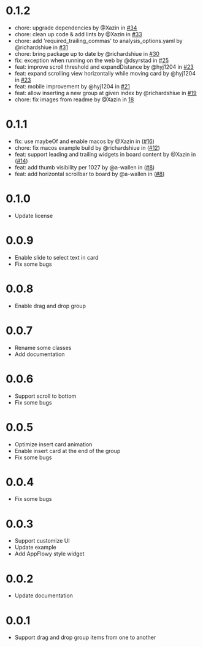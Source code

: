 # 0.1.2

- chore: upgrade dependencies by @Xazin in [#34](https://github.com/AppFlowy-IO/appflowy-board/pull/34)
- chore: clean up code & add lints by @Xazin in [#33](https://github.com/AppFlowy-IO/appflowy-board/pull/33)
- chore: add 'required_trailing_commas' to analysis_options.yaml by @richardshiue in [#31](https://github.com/AppFlowy-IO/appflowy-board/pull/31)
- chore: bring package up to date by @richardshiue in [#30](https://github.com/AppFlowy-IO/appflowy-board/pull/30)
- fix: exception when running on the web by @dsyrstad in [#25](https://github.com/AppFlowy-IO/appflowy-board/pull/25)
- feat: improve scroll threshold and expandDistance by @hyj1204 in [#23](https://github.com/AppFlowy-IO/appflowy-board/pull/23)
- feat: expand scrolling view horizontally while moving card by @hyj1204 in [#23](https://github.com/AppFlowy-IO/appflowy-board/pull/23)
- feat: mobile improvement by @hyj1204 in [#21](https://github.com/AppFlowy-IO/appflowy-board/pull/21)
- feat: allow inserting a new group at given index by @richardshiue in [#19](https://github.com/AppFlowy-IO/appflowy-board/pull/19)
- chore: fix images from readme by @Xazin in [18](https://github.com/AppFlowy-IO/appflowy-board/pull/18)

# 0.1.1

- fix: use maybeOf and enable macos by @Xazin in ([#16](https://github.com/AppFlowy-IO/appflowy-board/pull/16))
- chore: fix macos example build by @richardshiue in ([#12](https://github.com/AppFlowy-IO/appflowy-board/pull/12))
- feat: support leading and trailing widgets in board content by @Xazin in ([#14](https://github.com/AppFlowy-IO/appflowy-board/pull/14))
- feat: add thumb visibility per 1027 by @a-wallen in ([#8](https://github.com/AppFlowy-IO/appflowy-board/pull/8))
- feat: add horizontal scrollbar to board by @a-wallen in ([#8](https://github.com/AppFlowy-IO/appflowy-board/pull/8))

# 0.1.0

- Update license

# 0.0.9

- Enable slide to select text in card
- Fix some bugs

# 0.0.8

- Enable drag and drop group

# 0.0.7

- Rename some classes
- Add documentation

# 0.0.6

- Support scroll to bottom
- Fix some bugs

# 0.0.5

- Optimize insert card animation
- Enable insert card at the end of the group
- Fix some bugs

# 0.0.4

- Fix some bugs

# 0.0.3

- Support customize UI
- Update example
- Add AppFlowy style widget

# 0.0.2

- Update documentation

# 0.0.1

- Support drag and drop group items from one to another

